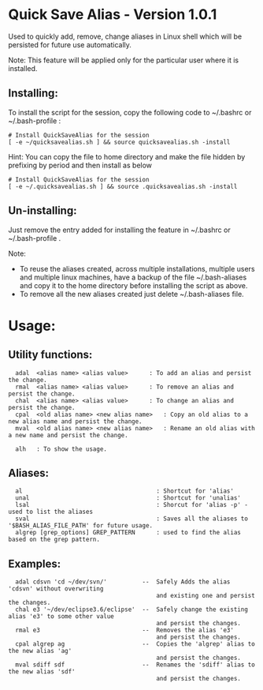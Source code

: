 Quick Save Alias - Version 1.0.1
==================================
Used to quickly add, remove, change aliases in Linux shell which will be persisted for future use automatically.

Note: This feature will be applied only for the particular user where it is installed.


Installing:
-----------

To install the script for the session, copy the following code to ~/.bashrc or ~/.bash-profile :

````
# Install QuickSaveAlias for the session
[ -e ~/quicksavealias.sh ] && source quicksavealias.sh -install
````

Hint: You can copy the file to home directory and make the file hidden by prefixing by period and then install as below

````
# Install QuickSaveAlias for the session
[ -e ~/.quicksavealias.sh ] && source .quicksavealias.sh -install
````


Un-installing:
-------------
Just remove the entry added for installing the feature in ~/.bashrc or ~/.bash-profile .

Note: 
* To reuse the aliases created, across multiple installations, multiple users and multiple linux machines, 
have a backup of the file ~/.bash-aliases and copy it to the home directory before installing the script as above. 
* To remove all the new aliases created just delete ~/.bash-aliases file.

Usage:
======

Utility functions:
------------------
````
  adal	<alias name> <alias value>		: To add an alias and persist the change.
  rmal	<alias name> <alias value>		: To remove an alias and persist the change.
  chal	<alias name> <alias value>		: To change an alias and persist the change.
  cpal	<old alias name> <new alias name>	: Copy an old alias to a new alias name and persist the change.
  mval	<old alias name> <new alias name>	: Rename an old alias with a new name and persist the change.

  alh	: To show the usage.
````

Aliases:
--------
````
  al                                      : Shortcut for 'alias'
  unal                                    : Shortcut for 'unalias'
  lsal                                    : Shorcut for 'alias -p' - used to list the aliases
  sval                                    : Saves all the aliases to '$BASH_ALIAS_FILE_PATH' for future usage.
  algrep [grep_options] GREP_PATTERN      : used to find the alias based on the grep pattern.
````

Examples:
--------
````
  adal cdsvn 'cd ~/dev/svn/'          --  Safely Adds the alias 'cdsvn' without overwriting 
                                          and existing one and persist the changes.
  chal e3 '~/dev/eclipse3.6/eclipse'  --  Safely change the existing alias 'e3' to some other value 
                                          and persist the changes.
  rmal e3                             --  Removes the alias 'e3' 
                                          and persist the changes.
  cpal algrep ag                      --  Copies the 'algrep' alias to the new alias 'ag' 
                                          and persist the changes.
  mval sdiff sdf                      --  Renames the 'sdiff' alias to the new alias 'sdf' 
                                          and persist the changes.
````

